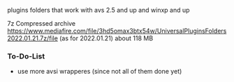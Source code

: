 plugins folders that work with avs 2.5 and up and winxp and up

7z Compressed archive https://www.mediafire.com/file/3hd5omax3btx54w/UniversalPluginsFolders2022.01.21.7z/file (as for 2022.01.21) about 118 MB

### To-Do-List
* use more avsi wrapperes (since not all of them done yet)
